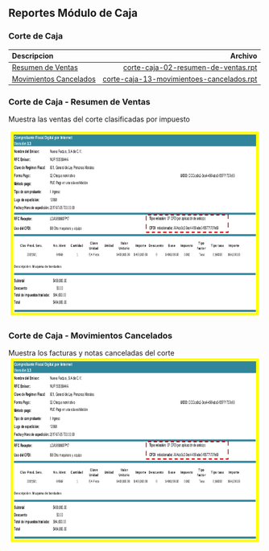 ## Reportes Módulo de Caja

### Corte de Caja

|Descripcion|Archivo|
|:---|---:|
|[Resumen de Ventas](#corte-de-caja---resumen-de-ventas)  			|  [corte-caja-02-resumen-de-ventas.rpt](./files/corte-caja-02-resumen-de-ventas.rpt)
|[Movimientos Cancelados](#corte-de-caja---movimientos-cancelados)	|  [corte-caja-13-movimientoes-cancelados.rpt](./files/corte-caja-02-resumen-de-ventas.rpt)


### Corte de Caja - Resumen de Ventas

Muestra las ventas del corte clasificadas por impuesto

![](./corte-caja-02-resumen-de-ventas.png)


### Corte de Caja - Movimientos Cancelados

Muestra los facturas y notas canceladas del corte
![](./corte-caja-02-resumen-de-ventas.png)
